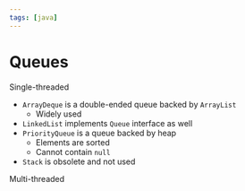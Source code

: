 ```yaml
---
tags: [java]
---
```


# Queues

Single-threaded

- `ArrayDeque` is a double-ended queue backed by `ArrayList`
	- Widely used
- `LinkedList` implements `Queue` interface as well
- `PriorityQueue` is a queue backed by heap
	- Elements are sorted
	- Cannot contain `null`
- `Stack` is obsolete and not used

Multi-threaded